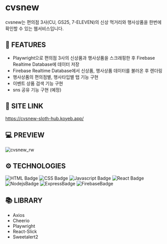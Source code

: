 # cvsnew

cvsnew는 편의점 3사(CU, GS25, 7-ELEVEN)의 신상 먹거리와 행사상품을 한번에 확인할 수 있는 웹서비스입니다.

## 📄 FEATURES

+ Playwright으로 편의점 3사의 신상품과 행사상품을 스크래핑한 후 Firebase Realtime Database에 데이터 저장
+ Firebase Realtime Database에서 신상품, 행사상품 데이터를 불러온 후 렌더링
+ 행사상품의 편의점별, 행사타입별 탭 기능 구현
+ 이벤트 상품 검색 기능 구현
+ sns 공유 기능 구현 (예정)

## 🔗 SITE LINK

https://cvsnew-sloth-hub.koyeb.app/


## 💻 PREVIEW

![cvsnew_rw](https://user-images.githubusercontent.com/53851248/205886337-0740777d-a97c-47de-af67-dddb8b19429c.png)

## ⚙ TECHNOLOGIES

![HTML Badge](https://img.shields.io/badge/html5-E34F26?style=for-the-badge&logo=html5&logoColor=white)
![CSS Badge](https://img.shields.io/badge/css3-1572B6?style=for-the-badge&logo=css3&logoColor=white)
![Javascript Badge](https://img.shields.io/badge/javascript-F7DF1E?style=for-the-badge&logo=javascript&logoColor=black)
![React Badge](https://img.shields.io/badge/react-61DAFB?style=for-the-badge&logo=react&logoColor=black)
![NodejsBadge](https://img.shields.io/badge/node.js-339933?style=for-the-badge&logo=node.js&logoColor=white)
![ExpressBadge](https://img.shields.io/badge/express-000000?style=for-the-badge&logo=express&logoColor=white)
![FirebaseBadge](https://img.shields.io/badge/firebase-FFCA28?style=for-the-badge&logo=firebase&logoColor=white)

## 📚 LIBRARY

- Axios
- Cheerio
- Playwright
- React-Slick
- Sweetalert2
